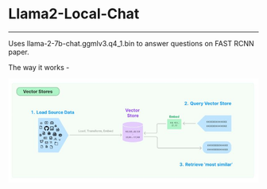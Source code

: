 # Llama2-Local-Chat

---

Uses llama-2-7b-chat.ggmlv3.q4_1.bin to answer questions on FAST RCNN paper.

The way it works -

![alt text](image.png)
